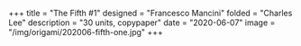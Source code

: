+++
title = "The Fifth #1"
designed = "Francesco Mancini"
folded = "Charles Lee"
description = "30 units, copypaper"
date = "2020-06-07"
image = "/img/origami/202006-fifth-one.jpg"
+++